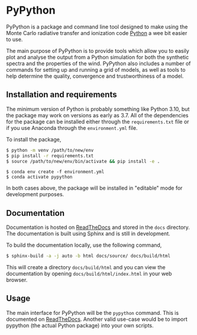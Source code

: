 # PyPython

PyPython is a package and command line tool designed to make using the Monte
Carlo radiative transfer and ionization code
[Python](https://github.com/agnwinds/python) a wee bit easier to use.

The main purpose of PyPython is to provide tools which allow you to easily
plot and analyse the output from a Python simulation for both the synthetic
spectra and the properties of the wind. PyPython also includes a number of
commands for setting up and running a grid of models, as well as tools to help
determine the quality, convergence and trustworthiness of a model.

## Installation and requirements

The minimum version of Python is probably something like Python 3.10, but the
package may work on versions as early as 3.7. All of the dependencies for the
package can be installed either through the `requirements.txt` file or if you
use Anaconda through the `environment.yml` file.

To install the package,

```bash
$ python -m venv /path/to/new/env
$ pip install -r requirements.txt
$ source /path/to/new/env/bin/activate && pip install -e .
```

```
$ conda env create -f environment.yml
$ conda activate pypython
```

In both cases above, the package will be installed in "editable" mode for
development purposes.

## Documentation

Documentation is hosted on
[ReadTheDocs](https://pypython.readthedocs.io/en/stable/) and stored in the
`docs` directory. The documentation is built using Sphinx and is still in
development.

To build the documentation locally, use the following command,

```bash
$ sphinx-build -a -j auto -b html docs/source/ docs/build/html
```

This will create a directory `docs/build/html` and you can view the
documentation by opening `docs/build/html/index.html` in your web browser.

## Usage

The main interface for PyPython will be the `pypython` command. This is
documented on [ReadTheDocs](https://pypython.readthedocs.io/en/stable/). Another
valid use-case would be to import pypython (the actual Python package) into
your own scripts.
